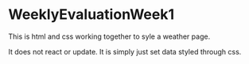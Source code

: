 # WeeklyEvaluationWeek1

This is html and css working together to syle a weather page. 

It does not react or update. It is simply just set data styled through css.

